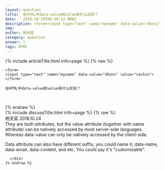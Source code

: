 ```yaml
---
layout: question
title:  在HTML中data-value和value有什么区别？
date:   2018-10-24T09:29:12.000Z
description: <form><input type="text" name="myname" data-value="dhoni" value="sachin"></for...
img: 
author: 杨天栾
category: question
answer: 1
tags: HTML
---
```

<div class="article-root">
  <div class="article">
    {% include articleTitle.html info=page %}
    {% raw %}
    <div class="article-content"><pre>
<code>&lt;form&gt;
&lt;input type=&quot;text&quot; name=&quot;myname&quot; data-value=&quot;dhoni&quot; value=&quot;sachin&quot;&gt;
&lt;/form&gt;</code></pre>

<p><code>在HTML中data-value和value有什么区别？</code></p>

<p>&nbsp;</p>
</div>
    {% endraw %}
  </div>

  <div class="discuss-wrapper">
    {% include discussTitle.html info=page %}
    {% raw %}
    <div class="discuss-item">
        <div class="discuss-parent">
          <div class="discuss-meta">
            <span class="discuss-user">杨天栾</span>
            <span class="discuss-time">2018.10.24</span>
          </div>
          <div class="discuss-comment">They are both attributes, but the value attribute (together with name attribute) can be natively accessed by most server-side languages. Whereas data-value can only be natively accessed by the client-side.

Data attribute can also have different suffix, you could name it; data-name, data-email, data-content, and etc. You could say it's "customizable".</div>
        </div>
        
      </div>
    {% endraw %}
  </div>
<div>
